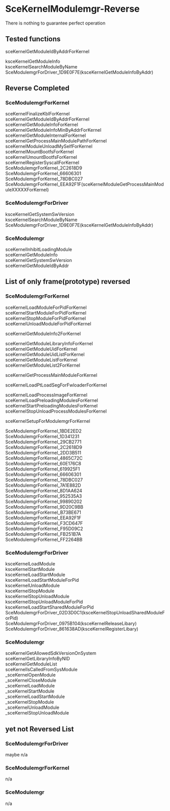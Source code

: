 # SceKernelModulemgr-Reverse
There is nothing to guarantee perfect operation<br>

## Tested functions
sceKernelGetModuleIdByAddrForKernel<br>

ksceKernelGetModuleInfo<br>
ksceKernelSearchModuleByName<br>
SceModulemgrForDriver_1D9E0F7E(ksceKernelGetModuleInfoByAddr)<br>

## Reverse Completed
### SceModulemgrForKernel
sceKernelFinalizeKblForKernel<br>
sceKernelGetModuleIdByAddrForKernel<br>
sceKernelGetModuleInfoForKernel<br>
sceKernelGetModuleInfoMinByAddrForKernel<br>
sceKernelGetModuleInternalForKernel<br>
sceKernelGetProcessMainModulePathForKernel<br>
sceKernelModuleUnloadMySelfForKernel<br>
sceKernelMountBootfsForKernel<br>
sceKernelUmountBootfsForKernel<br>
sceKernelRegisterSyscallForKernel<br>
SceModulemgrForKernel_2C2618D9<br>
SceModulemgrForKernel_66606301<br>
SceModulemgrForKernel_78DBC027<br>
SceModulemgrForKernel_EEA92F1F(sceKernelModuleGetProcessMainModuleXXXXXForKernel)<br>

### SceModulemgrForDriver
ksceKernelGetSystemSwVersion<br>
ksceKernelSearchModuleByName<br>
SceModulemgrForDriver_1D9E0F7E(ksceKernelGetModuleInfoByAddr)<br>

### SceModulemgr
sceKernelInhibitLoadingModule<br>
sceKernelGetModuleInfo<br>
sceKernelGetSystemSwVersion<br>
sceKernelGetModuleIdByAddr<br>

## List of only frame(prototype) reversed
### SceModulemgrForKernel

sceKernelLoadModuleForPidForKernel<br>
sceKernelStartModuleForPidForKernel<br>
sceKernelStopModuleForPidForKernel<br>
sceKernelUnloadModuleForPidForKernel<br>

sceKernelGetModuleInfo2ForKernel<br>

sceKernelGetModuleLibraryInfoForKernel<br>
sceKernelGetModuleUidForKernel<br>
sceKernelGetModuleUidListForKernel<br>
sceKernelGetModuleListForKernel<br>
sceKernelGetModuleList2ForKernel<br>

sceKernelGetProcessMainModuleForKernel<br>

sceKernelLoadPtLoadSegForFwloaderForKernel<br>

sceKernelLoadProcessImageForKernel<br>
sceKernelLoadPreloadingModulesForKernel<br>
sceKernelStartPreloadingModulesForKernel<br>
sceKernelStopUnloadProcessModulesForKernel<br>

sceKernelSetupForModulemgrForKernel<br>

SceModulemgrForKernel_1BDE2ED2<br>
SceModulemgrForKernel_1D341231<br>
SceModulemgrForKernel_29CB2771<br>
SceModulemgrForKernel_2C2618D9<br>
SceModulemgrForKernel_2DD3B511<br>
SceModulemgrForKernel_4865C72C<br>
SceModulemgrForKernel_60E176C8<br>
SceModulemgrForKernel_619925F1<br>
SceModulemgrForKernel_66606301<br>
SceModulemgrForKernel_78DBC027<br>
SceModulemgrForKernel_7A1E882D<br>
SceModulemgrForKernel_8D1AA624<br>
SceModulemgrForKernel_952535A3<br>
SceModulemgrForKernel_99890202<br>
SceModulemgrForKernel_9D20C9BB<br>
SceModulemgrForKernel_B73BE671<br>
SceModulemgrForKernel_EEA92F1F<br>
SceModulemgrForKernel_F3CD647F<br>
SceModulemgrForKernel_F95D09C2<br>
SceModulemgrForKernel_FB251B7A<br>
SceModulemgrForKernel_FF2264BB<br>

### SceModulemgrForDriver
ksceKernelLoadModule<br>
ksceKernelStartModule<br>
ksceKernelLoadStartModule<br>
ksceKernelLoadStartModuleForPid<br>
ksceKernelUnloadModule<br>
ksceKernelStopModule<br>
ksceKernelStopUnloadModule<br>
ksceKernelStopUnloadModuleForPid<br>
ksceKernelLoadStartSharedModuleForPid<br>
SceModulemgrForDriver_02D3D0C1(ksceKernelStopUnloadSharedModuleForPid)<br>
SceModulemgrForDriver_0975B104(ksceKernelReleaseLibary)<br>
SceModulemgrForDriver_861638AD(ksceKernelRegisterLibary)<br>

### SceModulemgr
sceKernelGetAllowedSdkVersionOnSystem<br>
sceKernelGetLibraryInfoByNID<br>
sceKernelGetModuleList<br>
sceKernelIsCalledFromSysModule<br>
_sceKernelOpenModule<br>
_sceKernelCloseModule<br>
_sceKernelLoadModule<br>
_sceKernelStartModule<br>
_sceKernelLoadStartModule<br>
_sceKernelStopModule<br>
_sceKernelUnloadModule<br>
_sceKernelStopUnloadModule<br>

## yet not Reversed List

### SceModulemgrForDriver
maybe n/a<br>

### SceModulemgrForKernel
n/a<br>

### SceModulemgr
n/a<br>

